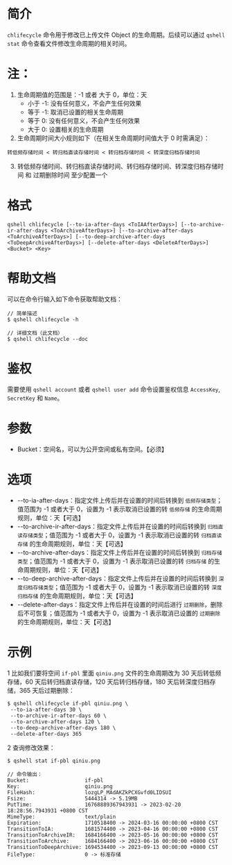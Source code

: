 # 简介
`chlifecycle` 命令用于修改已上传文件 Object 的生命周期。后续可以通过 `qshell stat` 命令查看文件修改生命周期的相关时间。

# 注：
1. 生命周期值的范围是：-1 或者 大于 0，单位：天
   * 小于 -1: 没有任何意义，不会产生任何效果
   * 等于 -1: 取消已设置的相关生命周期
   * 等于  0: 没有任何意义，不会产生任何效果
   * 大于  0: 设置相关的生命周期
2. 生命周期时间大小规则如下（在相关生命周期时间值大于 0 时需满足）：
```
转低频存储时间 < 转归档直读存储时间 < 转归档存储时间 < 转深度归档存储时间 
```
3. 转低频存储时间、转归档直读存储时间、转归档存储时间、转深度归档存储时间 和 过期删除时间 至少配置一个

# 格式
```
qshell chlifecycle [--to-ia-after-days <ToIAAfterDays>] [--to-archive-ir-after-days <ToArchiveAfterDays>] [--to-archive-after-days <ToArchiveAfterDays>] [--to-deep-archive-after-days <ToDeepArchiveAfterDays>] [--delete-after-days <DeleteAfterDays>] <Bucket> <Key> 
```

# 帮助文档
可以在命令行输入如下命令获取帮助文档：
```
// 简单描述
$ qshell chlifecycle -h 

// 详细文档（此文档）
$ qshell chlifecycle --doc
```

# 鉴权
需要使用 `qshell account` 或者 `qshell user add` 命令设置鉴权信息 `AccessKey`, `SecretKey` 和 `Name`。

# 参数
- Bucket：空间名，可以为公开空间或私有空间。【必须】

# 选项
- --to-ia-after-days：指定文件上传后并在设置的时间后转换到 `低频存储类型`；值范围为 -1 或者大于 0，设置为 -1 表示取消已设置的转 `低频存储` 的生命周期规则，单位：天【可选】
- --to-archive-ir-after-days：指定文件上传后并在设置的时间后转换到 `归档直读存储类型`；值范围为 -1 或者大于 0，设置为 -1 表示取消已设置的转 `归档直读存储` 的生命周期规则，单位：天【可选】
- --to-archive-after-days：指定文件上传后并在设置的时间后转换到 `归档存储类型`；值范围为 -1 或者大于 0，设置为 -1 表示取消已设置的转 `归档存储` 的生命周期规则，单位：天【可选】
- --to-deep-archive-after-days：指定文件上传后并在设置的时间后转换到 `深度归档存储类型`；值范围为 -1 或者大于 0，设置为 -1 表示取消已设置的转 `深度归档存储` 的生命周期规则，单位：天【可选】
- --delete-after-days：指定文件上传后并在设置的时间后进行 `过期删除`，删除后不可恢复；值范围为 -1 或者大于 0，设置为 -1 表示取消已设置的 `过期删除` 的生命周期规则，单位：天【可选】


# 示例
1 比如我们要将空间 `if-pbl` 里面 `qiniu.png` 文件的生命周期改为 30 天后转低频存储，60 天后转归档直读存储，120 天后转归档存储，180 天后转深度归档存储，365 天后过期删除：
```
$ qshell chlifecycle if-pbl qiniu.png \
 --to-ia-after-days 30 \
 --to-archive-ir-after-days 60 \
 --to-archive-after-days 120 \
 --to-deep-archive-after-days 180 \
 --delete-after-days 365
```

2 查询修改效果：
```
$ qshell stat if-pbl qiniu.png

// 命令输出：
Bucket:                  if-pbl
Key:                     qiniu.png
FileHash:                lozgLP_MAdAKZkPCXGvfd0LIDSUI
Fsize:                   5444314 -> 5.19MB
PutTime:                 16768889367943931 -> 2023-02-20 18:28:56.7943931 +0800 CST
MimeType:                text/plain
Expiration:              1710518400 -> 2024-03-16 00:00:00 +0800 CST
TransitionToIA:          1681574400 -> 2023-04-16 00:00:00 +0800 CST
TransitionToArchiveIR:   1684166400 -> 2023-05-16 00:00:00 +0800 CST
TransitionToArchive:     1684166400 -> 2023-06-16 00:00:00 +0800 CST
TransitionToDeepArchive: 1694534400 -> 2023-09-13 00:00:00 +0800 CST
FileType:                0 -> 标准存储
```
